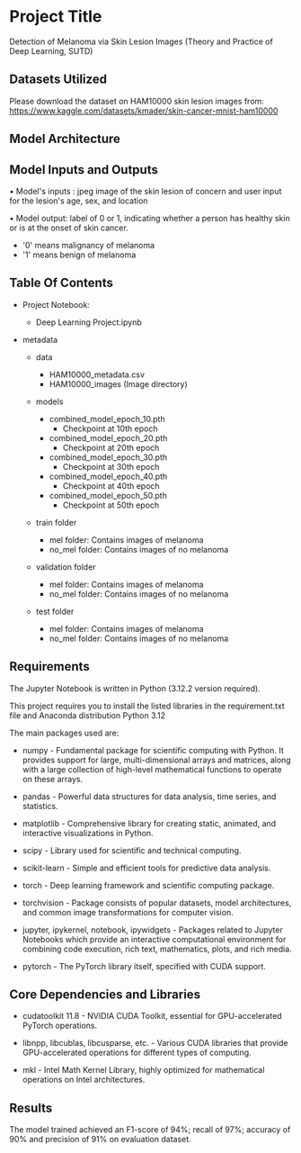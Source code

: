 
# Project Title
Detection of Melanoma via Skin Lesion Images (Theory and Practice of Deep Learning, SUTD)






## Datasets Utilized

Please download the dataset on HAM10000 skin lesion images from:
https://www.kaggle.com/datasets/kmader/skin-cancer-mnist-ham10000
  

## Model Architecture





## Model Inputs and Outputs

•	Model's inputs : jpeg image of the skin lesion of concern and user input for the lesion's age, sex, and location

•	Model output: label of 0 or 1, indicating whether a person has healthy skin or is at the onset of skin cancer. 
  - '0' means malignancy of melanoma
  - '1' means benign of melanoma

## Table Of Contents

- Project Notebook:
    - Deep Learning Project.ipynb


- metadata
    - data
        - HAM10000_metadata.csv
        - HAM10000_images (Image directory)
    
    - models
        - combined_model_epoch_10.pth 
            - Checkpoint at 10th epoch
        - combined_model_epoch_20.pth
            - Checkpoint at 20th epoch
        - combined_model_epoch_30.pth
            - Checkpoint at 30th epoch
        - combined_model_epoch_40.pth
            - Checkpoint at 40th epoch
        - combined_model_epoch_50.pth
            - Checkpoint at 50th epoch

    - train folder
        - mel folder: Contains images of melanoma
        - no_mel folder: Contains images of no melanoma

    - validation folder
        - mel folder: Contains images of melanoma
        - no_mel folder: Contains images of no melanoma
    
    - test folder
        - mel folder: Contains images of melanoma
        - no_mel folder: Contains images of no melanoma
     
          
## Requirements

The Jupyter Notebook is written in Python (3.12.2 version required).

This project requires you to install the listed libraries in the requirement.txt file and Anaconda distribution Python 3.12

The main packages used are:


- numpy - Fundamental package for scientific computing with Python. It provides support for large, multi-dimensional arrays and matrices, along with a large collection of high-level mathematical functions to operate on these arrays.

- pandas - Powerful data structures for data analysis, time series, and statistics.

- matplotlib - Comprehensive library for creating static, animated, and interactive visualizations in Python.

- scipy - Library used for scientific and technical computing.

- scikit-learn - Simple and efficient tools for predictive data analysis.

- torch - Deep learning framework and scientific computing package.

- torchvision - Package consists of popular datasets, model architectures, and common image transformations for computer vision.

- jupyter, ipykernel, notebook, ipywidgets - Packages related to Jupyter Notebooks which provide an interactive computational environment for combining code execution, rich text, mathematics, plots, and rich media.

- pytorch - The PyTorch library itself, specified with CUDA support.



## Core Dependencies and Libraries

- cudatoolkit 11.8 - NVIDIA CUDA Toolkit, essential for GPU-accelerated PyTorch operations.

- libnpp, libcublas, libcusparse, etc. - Various CUDA libraries that provide GPU-accelerated operations for different types of computing.

- mkl - Intel Math Kernel Library, highly optimized for mathematical operations on Intel architectures.

## Results

The model trained achieved an F1-score of 94%; recall of 97%; accuracy of 90% and precision of 91% on evaluation dataset.

